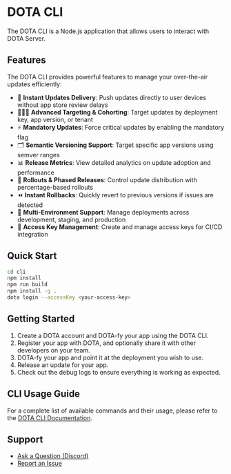 # DOTA CLI

The DOTA CLI is a Node.js application that allows users to interact with DOTA Server.

## Features

The DOTA CLI provides powerful features to manage your over-the-air updates efficiently:

- 🚀 **Instant Updates Delivery**: Push updates directly to user devices without app store review delays
- 🧑‍🤝‍🧑 **Advanced Targeting & Cohorting**: Target updates by deployment key, app version, or tenant
- ⚡ **Mandatory Updates**: Force critical updates by enabling the mandatory flag
- 🗂️ **Semantic Versioning Support**: Target specific app versions using semver ranges
- 📊 **Release Metrics**: View detailed analytics on update adoption and performance
- 🔄 **Rollouts & Phased Releases**: Control update distribution with percentage-based rollouts
- ⏪ **Instant Rollbacks**: Quickly revert to previous versions if issues are detected
- 🔌 **Multi-Environment Support**: Manage deployments across development, staging, and production
- 🔐 **Access Key Management**: Create and manage access keys for CI/CD integration

## Quick Start

```bash
cd cli
npm install
npm run build
npm install -g .
dota login --accessKey <your-access-key>
```

## Getting Started

1. Create a DOTA account and DOTA-fy your app using the DOTA CLI.
2. Register your app with DOTA, and optionally share it with other developers on your team.
3. DOTA-fy your app and point it at the deployment you wish to use.
4. Release an update for your app.
5. Check out the debug logs to ensure everything is working as expected.

## CLI Usage Guide

For a complete list of available commands and their usage, please refer to the [DOTA CLI Documentation](https://dota.dreamsportslabs.com/documentation/cli/commands).

## Support

- [Ask a Question (Discord)](https://discord.gg/tUpDV8EaDM)
- [Report an Issue](https://github.com/ds-horizon/dota/issues)
